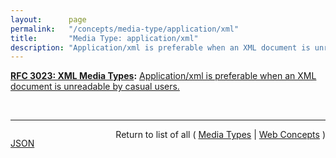 ```yaml
---
layout:      page
permalink:   "/concepts/media-type/application/xml"
title:       "Media Type: application/xml"
description: "Application/xml is preferable when an XML document is unreadable by casual users."
---
```


**[RFC 3023: XML Media Types](/specs/IETF/RFC/3023 "This document standardizes five new media types - text/xml, application/xml, text/xml-external-parsed-entity, application/xml-external-parsed-entity, and application/xml-dtd - for use in exchanging network entities that are related to the Extensible Markup Language (XML). This document also standardizes a convention (using the suffix '+xml') for naming media types outside of these five types when those media types represent XML MIME (Multipurpose Internet Mail Extensions) entities. XML MIME entities are currently exchanged via the HyperText Transfer Protocol on the World Wide Web, are an integral part of the WebDAV protocol for remote web authoring, and are expected to have utility in many domains."):** [Application/xml is preferable when an XML document is unreadable by casual users.](http://tools.ietf.org/html/rfc3023#section-3.2 "Read documentation for Media Type &#34;application/xml&#34;")

<br/>
<hr/>

<p style="float : left"><a href="./application/xml.json" title="JSON representing this particular Web Concept value">JSON</a></p>
<p style="text-align: right">Return to list of all ( <a href="../media-types">Media Types</a> | <a href="../">Web Concepts</a> )</p>
